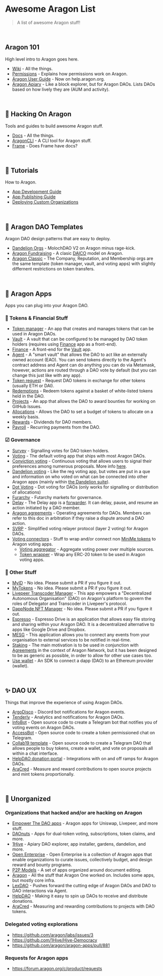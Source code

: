# Awesome Aragon List

> A list of awesome Aragon stuff!

<br>

## Aragon 101

High level intro to Aragon goes here.

- [Wiki](https://wiki.aragon.org) - All the things.
- [Permissions](https://aragon.helpscoutdocs.com/article/21-permissions) - Explains how permissions work on Aragon.
- [Aragon User Guide](https://wiki.aragon.org/tutorials/Aragon_User_Guide/) - Now on help.aragon.org.
- [Aragon Apiary](https://apiary.1hive.org/) - Like a block explorer, but for Aragon DAOs. Lists DAOs based on how lively they are (AUM and activity).

<br>

## 🧰 Hacking On Aragon

Tools and guides to build awesome Aragon stuff.

- [Docs](https://hack.aragon.org/docs/getting-started) - All the things.
- [AragonCLI](https://hack.aragon.org/docs/cli-dao-commands) - A CLI tool for Aragon stuff.
- [Frame](https://github.com/floating/frame) - Does Frame have docs?

<br>

## 📜 Tutorials

How to Aragon.

- [App Development Guide](https://hack.aragon.org/docs/tutorial)
- [App Publishing Guide](https://hack.aragon.org/docs/guides-publish)
- [Deploying Custom Organizations](https://hack.aragon.org/docs/guides-custom-deploy)

<br>

## 🍱 Aragon DAO Templates

Aragon DAO design patterns that are easy to deploy.

- [Dandelion Orgs](https://1hive.org/getting-started-with-dandelion-organizations/) - MolochDAO V2 on Aragon minus rage-kick.
- [Aragon Fundraising](https://fundraising.aragon.black/) - A clasic [DAICO](https://ethresear.ch/t/explanation-of-daicos/465) model on Aragon.
- [Aragon Classic](https://mainnet.aragon.org/#/create) - The Company, Reputation, and Membership orgs are the same template (token manager, vault, and voting apps) with slightly differnent restrictions on token transfers.

<br>

## 📱 Aragon Apps

Apps you can plug into your Aragon DAO.

### 💱 Tokens & Financial Stuff

- [Token manager](https://aragon.helpscoutdocs.com/article/18-token-manager) - An app that creates and manages tokens that can be used in Aragon DAOs.
- [Vault](https://github.com/aragon/aragon-apps/tree/master/apps/vault) - A vault that can be configured to be managed by DAO token holders (requires using [Finance](https://aragon.helpscoutdocs.com/article/20-finance) app as a front-end).
- [Finance](https://aragon.helpscoutdocs.com/article/20-finance) - A front-end for the [Vault](https://github.com/aragon/aragon-apps/tree/master/apps/vault) app.
- [Agent](https://aragon.org/agent) - A "smart vault" that allows the DAO to act like an externally owned account (EAO). You can send tokens directly to the Agent's contract address and Agent can do anything you can do via Metamask, however, actions are routed through a DAO vote by default (but you can change this just like with any app).
- [Token request](https://github.com/1Hive/token-request-app) - Request DAO tokens in exchange for other tokens (usually ETH or DAI).
- [Redemptions](https://github.com/1Hive/redemptions-app) - Redeem tokens against a basket of white-listed tokens held in the DAO.
- [Projects](https://github.com/AutarkLabs/planning-suite/tree/dev/apps/projects) - An app that allows the DAO to award bounties for working on GitHub Issues.
- [Allocations](https://github.com/AutarkLabs/planning-suite/tree/dev/apps/allocations) - Allows the DAO to set a budget of tokens to allocate on a weekly basis.
- [Rewards](https://github.com/AutarkLabs/planning-suite/tree/dev/apps/rewards) - Dividends for DAO members.
- [Payroll](https://github.com/aragon/aragon-apps/tree/master/future-apps/payroll) - Recurring payments from the DAO.

### ☑ Governance

- [Survey](https://github.com/aragon/aragon-apps/tree/master/apps/survey) - Signalling votes for DAO token holders.
- [Voting](https://aragon.helpscoutdocs.com/article/19-voting) - The default voting app that ships with most Aragon DAOs.
- [Conviction voting](https://github.com/1Hive/conviction-voting-app/) - Continuous voting that allows users to signal their preferences among numerous proposals. More info [here](https://medium.com/giveth/conviction-voting-a-novel-continuous-decision-making-alternative-to-governance-aa746cfb9475).
- [Dandelion voting](https://github.com/1Hive/dandelion-voting-app) - Like the reg voting app, but votes are put in a que and information on who voted on what can be connected into other Aragon apps (mainly within [the Dandelion suite](https://1hive.org/getting-started-with-dandelion-organizations/)).
- [Dot Voting](https://github.com/AutarkLabs/planning-suite/tree/dev/apps/dot-voting) - Dot voting for DAOs (only works for signalling or distribution of allocations)
- [Furarchy](https://github.com/levelkdev/futarchy-app) - Futarchy markets for governance.
- [Delay](https://github.com/1Hive/delay-app/blob/master/docs/user-guide.md) - The Delay app is a [forwarder](https://hack.aragon.org/docs/forwarding-intro). It can delay, pause, and resume an action initiated by a DAO member.
- [Aragon agreements](https://aragon.org/agreements) - Operating agreements for DAOs. Members can refer to this doc in arbitration if they raise a dispute around a DAO action.
- [SVRP](https://github.com/aragon/svrp) - Simplified voting relayer protocol (layer 2 voting) for Aragon DAOs.
- [Voting connectors](https://github.com/aragonone/voting-connectors) - Stuff to wrap and/or connect non [MiniMe tokens](https://github.com/giveth/minime) to Aragon voting apps. 
  - [Voting aggregator](https://github.com/aragonone/voting-connectors/blob/master/apps/voting-aggregator) - Aggregate voting power over multiple sources.
  - [Token wrapper](https://github.com/aragonone/voting-connectors/tree/master/apps/token-wrapper) - Wrap any ERC-20 token to be used in Aragon voting apps.

### 🤖 Other Stuff

- [MyID](https://github.com/MyBitFoundation/MyBit-DAO.tech/tree/master/apps/MyID) - No idea. Please submit a PR if you figure it out.
- [MyTokens](https://github.com/MyBitFoundation/MyBit-DAO.tech/tree/master/apps/MyTokens) - No idea. Please submit a PR if you figure it out.
- [Livepeer Transcoder Manager](https://github.com/videoDAC/livepeer-aragon) - This app empowers a "Decentralized Autonomous Organisation" (DAO) on Aragon's platform to govern the roles of Delegator and Transcoder in Livepeer's protocol.
- [DappNode NFT Manager](https://github.com/eduadiez/DAppNodeNFT) - No idea. Please submit a PR if you figure it out.
- [Espresso](https://github.com/espresso-org/aragon-drive) - Espresso Drive is an application that allows easy file storing and sharing within your Aragon DAO. It is a decentralized alternative to apps like Google Drive and Dropbox.
- [MESG](https://github.com/mesg-foundation/aragon) - This application allows you to connect any events from your organisation to external services to be notified in real-time.
- [Staking](https://github.com/aragon/staking) - The main motivation is to be used in conjunction with [Agreements](https://github.com/aragon/aragon-apps/tree/master/apps/agreement) in the context of Aragon Network, but it has been designed to be as generic as possible, in order to allow for other use cases too.
- [Use wallet](https://github.com/aragon/use-wallet) - An SDK to connect a dapp (DAO) to an Ethereum provider (wallet).

<br>

## ✨ DAO UX

Things that improve the experience of using Aragon DAOs.

- [ArgoDisco](https://eth.taxi/blog/dao_notifications) - Discord bot notifications for Aragon events.
- [Tenderly](https://blog.tenderly.dev/how-to-monitor-your-aragon-organization-using-tenderly/) - Analytics and notifications for Aragon DAOs.
- [InfoBot](https://github.com/abridged/info-access-bot) - Open source code to create a Telegram bot that notifies you of voting events on Aragon DAOs.
- [AccessBot](https://github.com/abridged/info-access-bot) - Open source code to create a token permissioned chat on Telegram.
- [Collab19 template](https://github.com/abridged/dao-help) - Open source code to create a Telegram DAO that allows people to buy tokens, create a wallet, and vote on proposals all within a chat interface.
- [HelpDAO donation portal](https://github.com/helpdao/donation-portal) - Integrations with on and off ramps for Aragon DAOs.
- [AraCred](https://github.com/aracred/) - Measure and reward contributions to open source projects and mint tokens proportionally.

<br>

## 🤷 Unorganized

### Organizations that hacked and/or are hacking on Aragon

- [Empower The DAO apps](https://github.com/empowerthedao) - Aragon apps for Uniswap, Livepeer, and more stuff.
- [DAOnuts](https://github.com/daonuts) - Apps for dual-token voting, subscriptions, token claims, and more.
- [1Hive](https://github.com/1hive/) - Apiary DAO explorer, app installer, gardens, dandelion, and more.
- [Open Enterprise](https://github.com/AutarkLabs/open-enterprise) - Open Enterprise is a collection of Aragon apps that enable organizations to curate issues, collectively budget, and design reward and bounty programs.
- [P2P Models](https://github.com/p2pmodels) - A set of apps organized around document editing.
- [Aragon](https://github.com/aragon/) - All the stuff that Aragon One worked on. Includes some apps, but mostly core infra.
- [LexDAO](https://github.com/lexDAO) - Pushes forward the cutting edge of Aragon DAOs and DAO to DAO interactions via Agent.
- [HelpDAO](https://github.com/helpdao/) - Making it easy to spin up DAOs to receive and distribute donations.
- [AraCred](https://github.com/aracred/) - Measuring and rewarding contributions to projects with DAO tokens.

### Delegated voting explorations

- https://github.com/aragon/labs/issues/3
- https://github.com/1Hive/Hive-Democracy
- https://github.com/aragon/aragon-apps/pull/881

### Requests for Aragon apps

- https://forum.aragon.org/c/product/requests

